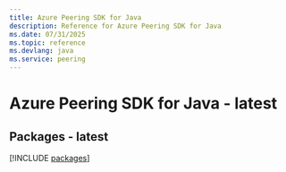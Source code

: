 ```yaml
---
title: Azure Peering SDK for Java
description: Reference for Azure Peering SDK for Java
ms.date: 07/31/2025
ms.topic: reference
ms.devlang: java
ms.service: peering
---
```

# Azure Peering SDK for Java - latest
## Packages - latest
[!INCLUDE [packages](peering-index.md)]